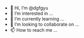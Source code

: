 - 👋 Hi, I’m @dgfgyu
- 👀 I’m interested in ...
- 🌱 I’m currently learning ...
- 💞️ I’m looking to collaborate on ...
- 📫 How to reach me ...

<!---
dgfgyu/dgfgyu is a ✨ special ✨ repository because its `README.md` (this file) appears on your GitHub profile.
You can click the Preview link to take a look at your changes.
--->
